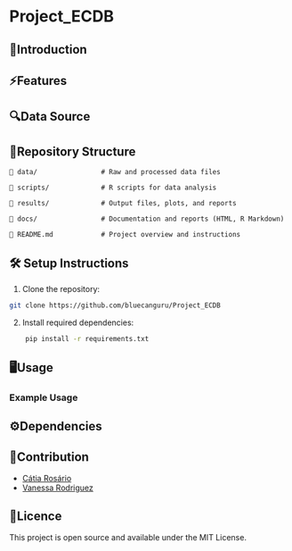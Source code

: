 # Project_ECDB
## 🧬Introduction

## ⚡Features

## 🔍Data Source

## 📖Repository Structure
    📂 data/                # Raw and processed data files

    📂 scripts/             # R scripts for data analysis

    📂 results/             # Output files, plots, and reports

    📂 docs/                # Documentation and reports (HTML, R Markdown)

    📄 README.md            # Project overview and instructions

## 🛠 Setup Instructions
1. Clone the repository:
```bash
git clone https://github.com/bluecanguru/Project_ECDB
```
2. Install required dependencies:
```bash
    pip install -r requirements.txt
```

## 🖥️Usage
### Example Usage

## ⚙️Dependencies

## 📝Contribution
- [Cátia Rosário](https://github.com/bluecanguru)
- [Vanessa Rodriguez](https://github.com/VaneBR)

## 📜Licence
This project is open source and available under the MIT License.